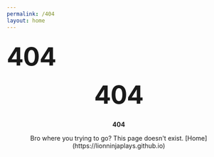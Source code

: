 ```yaml
---
permalink: /404
layout: home
---
```

# 404

<style type="text/css" media="screen">
  .container {
    margin: 10px auto;
    max-width: 600px;
    text-align: center;
  }
  h1 {
    margin: 30px 0;
    font-size: 4em;
    line-height: 1;
    letter-spacing: -1px;
  }
</style>

<div class="container">
  <h1>404</h1>

  <p><strong>404</strong></p>
  <p>Bro where you trying to go? This page doesn't exist.
[Home](https://lionninjaplays.github.io)</p>
</div>
